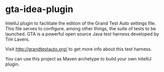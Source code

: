 gta-idea-plugin
===============

IntelliJ plugin to facilitate the edition of the Grand Test Auto settings file. This file serves to configure, among other things, the suite of tests to be launched.
GTA is a powerful open source Java test harness developed by Tim Lavers.

Visit http://grandtestauto.org/ to get more info about this test harness.

You can use this project as Maven archetype to build your own IntelliJ plugin.
